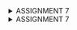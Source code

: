 <details>
<summary>ASSIGNMENT 7</summary>

# ASSIGNMENT 8 QUESTIONS AND ANSWERS:

 ## 1. What is the purpose of const in Flutter? Explain the advantages of using const in Flutter code. When should we use const, and when should it not be used?
       
       The purpose of const is to tell the Flutter compiler that the value of a variable
       will never change and is known at compile time. For example if i assign a variable
       a const keyword and the value 1, at compile-time this variable will be assgined
       an unchanging value of 1.

       One of the advantages of using const is improved performance because the variable
       will never be rebuilt again once it is made, unlike other variable types.
       Using const also leads to more concise widget trees and more efficient widget tree
       management. Since variables or widgets with const do not have extra states to
       rebuild into, these trees will be smaller and no unnecessary widgets will be created.

       We should use const when we want the value of the variable to be unchanged
       and to create only one copy of it.
       When making stateless widgets, const should be used.
       It should also be used when we want to define variables with predefined values.

       We should not use const when we have variables or widgets whose value or state
       will change throughout the lifetime of the app. The keyword should not be used
       for making stateful widgets.

 ## 2. Explain and compare the usage of Column and Row in Flutter. Provide example implementations of each layout widget!

       Column is used for arranging widgets vertically in a vertical container.
       Here is an example of using a column widget:
```dart
    child: const Column(
      children: [
        Text(
          'Mental Health Tracker',
          textAlign: TextAlign.center,
          style: TextStyle(
            fontSize: 24,
            fontWeight: FontWeight.bold,
            color: Colors.white,
          ),
        ),
        Padding(padding: EdgeInsets.all(8)),
        Text(
          "Track your mental health every day here!",
          // TODO: Add text style with center alignment, font size 15, white color, and normal weight
        ),
      ],
    ),
```
       While Row is used for arranging widgets horizontally in a hortizontal
       container. Here is an example of using a horizontal widget:
```dart
const Row(
  children: <Widget>[
    Expanded(
      child: Text('Deliver features faster', textAlign: TextAlign.center),
    ),
    Expanded(
      child: Text('Craft beautiful UIs', textAlign: TextAlign.center),
    ),
    Expanded(
      child: FittedBox(
        child: FlutterLogo(),
      ),
    ),
  ],
)
```
 
 ## 3. List the input elements you used on the form page in this assignment. Are there other Flutter input elements you didn't use in this assignment? Explain!

       The input elements I used in this assignment are:
       1. Form for creating an input form
       2. (Text)FormField for creating areas or fields in the input form
          for the user to type data into

       The input elements I did not use in this assignment are:
       1. Autocomplete which gives the user complete input suggestions
          based on their incomplete input.
       2. KeyboardListener which calls a callback when the user releases
          or presses on a key on the keyboard.

 ## 4. How do you set the theme within a Flutter application to ensure consistency? Did you implement a theme in your application?

       To set a theme, I ensured that the colors used for widgets that appear in
       other pages of the website are the same such as the navbar and some
       buttons.
       The main theme of the app is defined in main.dart over here:
```dart
        colorScheme: ColorScheme.fromSwatch(
       primarySwatch: Colors.orange,
 ).copyWith(secondary: Colors.orange[200]),
        useMaterial3: true,
      )
```
       I implemented a warm orange color as the main theme.

 ## 5. How do you manage navigation in a multi-page Flutter application?

       To manage navigation I used the Navigation widget, which keeps tracks of
       visited pages in the app in a stack model.
       When a new page or a route object is accessed, its data is pushed into 
       the stack and displayed on the screen. When the back arrow is pressed,
       the head of the stack is popped out. THe top of the stack can also be
       replaced with other pages.

       To implement routing, the name of the page's class should be defined
       within a Navigation method so that the page's can be pushed, popped or
       replaced in the navigation stack.

</details>

<details>
<summary>ASSIGNMENT 7</summary>

# ASSIGNMENT 7 QUESTIONS AND ANSWERS:

 ## 1.  Explain what are stateless widgets and stateful widgets, and explain the difference between them.

        A state of a widget is the information of the widget at the time in the app's memory
        that can be synchronously read when the widget is built and can change overtime.

        A stateless widget does not have a state and stays the same after it is built, it
        cannot change. Its information depends on the widget itself, not on external factors.
        The widget has an @override decorator over the build() function.
        The build() function is only called once. Examples of stateless widgets include 
        Text, RaisedButton and IconButtons. They are used for widgets that are intended
        to be the same at all times in the app.

        A stateful widget has a state and can its appearance and information can change
        throughout the lifetime of the app. Its information depends on external factors
        such as user interaction and it needs an extra class to represent its state, unlike
        stateless widgets.
        In the app class the widget will have an @override decorator for the createState()
        function which returns a state for dynamic changes in the UI. This method is pointed
        to the name of the class of the state.
        In the class for the state, there's an @override decorator with the build() function,
        which will be called many times to create the widget in a new state.
        Examples of stateful widgets include CheckBox, RadioButton, Form and TextField.

 ## 2.  Mention the widgets that you have used for this project and its uses.

        The widgets I used in this project are:
            1. Containers which are used to customize child widgets' margin and paddings
               and to place child widgets within a designated area or box.
            2. Text which are for adding text strings.
            3. Icons which are for adding image icons to buttons.
            4. AppBar which is like a navigation bar in browser websites.
            5. Scaffold which gives the app a basic page layout, it also has an AppBar
               and body
            6. Padding controls spaces around a child widget
            7. Column arranges child widgets vertically
            8. Row arranges child widgets horizontally
            9. MaterialApp which is the root widget of the app, it gives navigation
               support and themes for the rest of the app.
           10. Card for displaying information in a box.
           11. Center arranges child widgets in the middle of their parent.
           12. SizedBox provides fixed space around or between widgets.
           13. InkWell adds a ripple effect when the widget is tapped.
           14. GridView.count gives a grid-based layout for the ItemCard widgets, it
               has a fixed number of columns.
           15. SnackBar appears on screen shortly with a message when the user interacts 
               with the buttons on the main page.
           16. Material provides styling to widgets such as background color and styled
               shapes.
           17. ItemCard is used for making interactive buttons with icons and text.
           18. InfoCard displays information in a card for the name, NPM and class.
           19. ItemHomePage represents the buttons that are to be displayed in the
               ItemCard widget for buttons.
  
 ## 3. What is the use-case for setState()? Explain the variable that can be affected by setState().

        The setState() method tells the framework that when the state of a State object
        has changed, making Flutter rebuild the affected UI and widgets with the
        updated information. It is called within a State class and takes stateful widgets
        as its parameter.
        The function will update such widgets and their appearance on the UI.
        Variables within the State class, such as user input data or counters, can be
        modified inside setState() to trigger this rebuild. Without setState(),
        these changes would not be applied.

 ## 4. Explain the difference between const and final keyword.

        Variables with const keyword should be assigned a value during compile-time,
        after it is assigned a value it cannot change its value again during runtime.
        Const is used for variables with known values at runtime.
        Const is less flexible as the class must have a const constructor while
        all of its fields should have final constructors.

        While variables with the final keyword can be assigned to a value during
        runtime but cannot be changed once assigned.
        Final is used for variables whose values cannot be reassigned but can be
        calculcated during runtime. Final is more flexible as it can be used with   
        any constructor.
 

 ## Step-by-step explanation for checklist :
 ### 1. Create a new Flutter application with the E-Commerce theme that matches the previous assignments.
        1. To initialize the project I ran the following lines in terminal:

            flutter create e_commerce_app_mobile
            cd e_commerce_app_mobile

        2. I then created a menu.dart file in the mental_health_tracker/lib
           directory and added the classes MyHomePage and _MyHomePageState.

       3. I then added this line to the top of main.dart.
```dart
import 'package:e_commerce_app_mobile/menu.dart';

```
       4. I then replaced the previous colorScheme code with this:
```dart
        colorScheme: ColorScheme.fromSwatch(
       primarySwatch: Colors.orange,
 ).copyWith(secondary: Colors.orange[200]),

```
       5. To start making the widget page menu to a stateless one, I
          replaced the previous 'home:' with: 
```dart
home: MyHomePage(),
```    
          Changed stateful to stateless in class MyHomePage extends
          StatelessWidget and added an @override decorator

       6. I added data to be displayed on the cards under the class of MyHomePage in menu.dart:
```dart
  final String npm = '2306256223'; // NPM
  final String name = 'Ameera Khaira Tawfiqa'; // Name
  final String className = 'KKI'; // Class
```
       7. In menu.dart I added a new class called InfoCard, ItemHomepage

       8. In menu.dart, I added the following:
```dart
     final List<ItemHomepage> items = [
         ItemHomepage("View Product", Icons.product),
         ItemHomepage("Add Product", Icons.add),
         ItemHomepage("Logout", Icons.logout),
     ];
```
       9. I then added a class called ItemCard to display the product cards
          and put it in menu.dart.

       10. Finally, I added code within the Widget build() section within
           the MyHomePage class that will display all the widgets on the 
           main page.

 ### 2.  Create three simple buttons with icons and texts for:
 #### a. Viewing the product list (View Product List)
 #### b. Adding a product (Add Product)
 #### c. Logout (Logout)
       In menu.dart, I made a class for making the buttons below
```dart
 class ItemHomepage {
     final String name;
     final IconData icon;

     ItemHomepage(this.name, this.icon);
 }
```
       I added the code below in the MyHomePage class that uses
       the button class to add the respective text and icons.
```dart
         final List<ItemHomepage> items = [
      ItemHomepage("View Product", Icons.shopping_cart),
      ItemHomepage("Add Product", Icons.add),
      ItemHomepage("Logout", Icons.logout),
    ];
```
       Finally, I added another class called ItemCard that will       
       display the buttons on the main page.


 ### 3. Implement different colors for each button (View Product List, Add Product, and Logout). 
       To give each button a different color, i added a color property in
       the ItemHomePage class.
```dart
class ItemHomepage {
  final String name;
  final IconData icon;
  final Color color; // New property

  ItemHomepage(this.name, this.icon, this.color); // Added color parameter
}
```
       I then added the colors to the buttons in the final List like this:
```dart
final List<ItemHomepage> items = [
      ItemHomepage("View Product", Icons.shopping_cart, Colors.deepPurple[600]!),
      ItemHomepage("Add Product", Icons.add,  Colors.blue[600]!),
      ItemHomepage("Logout", Icons.logout,  Colors.red[600]!),
];
```
       Finally in the ItemCard class, I changed this line from this:
```dart
color: Theme.of(context).colorScheme.secondary,
```
       to this:
```dart
color: item.color,
```

 ### 4. Display a Snackbar with the following messages:
 #### a. "You have pressed the View Product List button" when the View Product List button is pressed.
 #### b. "You have pressed the Add Product button" when the Add Product button is pressed.
 #### c. "You have pressed the Logout button" when the Logout button is pressed.

       In the class ItemCard I added the following code under
       its child the Container:
```dart
  @override
  Widget build(BuildContext context) {

       ...
      
      child: InkWell(
        // Action when the card is pressed.
        onTap: () {
          // Display the SnackBar message when the card is pressed.
          ScaffoldMessenger.of(context)
            ..hideCurrentSnackBar()
            ..showSnackBar(
              SnackBar(content: Text("You have pressed the ${item.name} button!"))
            );
        },
```    
       This code will display a snackbar with a message related
       to its respective button. The ${item.name} represents
       the names of the buttons which are shown here:
```dart
  final List<ItemHomepage> items = [
      ItemHomepage("View Product List", Icons.shopping_cart, Colors.deepPurple[600]!),
      ItemHomepage("Add Product", Icons.add,  Colors.blue[600]!),
      ItemHomepage("Logout", Icons.logout,  Colors.red[600]!),
    ];
``` 

</details>